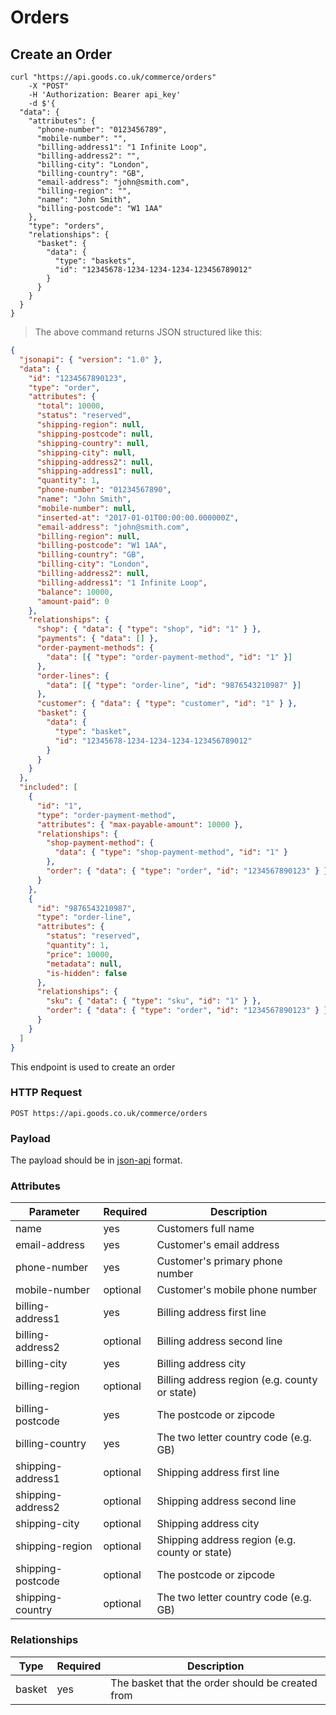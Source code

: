 # Orders

## Create an Order

```shell
curl "https://api.goods.co.uk/commerce/orders"
    -X "POST"
    -H 'Authorization: Bearer api_key'
    -d $'{
  "data": {
    "attributes": {
      "phone-number": "0123456789",
      "mobile-number": "",
      "billing-address1": "1 Infinite Loop",
      "billing-address2": "",
      "billing-city": "London",
      "billing-country": "GB",
      "email-address": "john@smith.com",
      "billing-region": "",
      "name": "John Smith",
      "billing-postcode": "W1 1AA"
    },
    "type": "orders",
    "relationships": {
      "basket": {
        "data": {
          "type": "baskets",
          "id": "12345678-1234-1234-1234-123456789012"
        }
      }
    }
  }
}
```

> The above command returns JSON structured like this:

```json
{
  "jsonapi": { "version": "1.0" },
  "data": {
    "id": "1234567890123",
    "type": "order",
    "attributes": {
      "total": 10000,
      "status": "reserved",
      "shipping-region": null,
      "shipping-postcode": null,
      "shipping-country": null,
      "shipping-city": null,
      "shipping-address2": null,
      "shipping-address1": null,
      "quantity": 1,
      "phone-number": "01234567890",
      "name": "John Smith",
      "mobile-number": null,
      "inserted-at": "2017-01-01T00:00:00.000000Z",
      "email-address": "john@smith.com",
      "billing-region": null,
      "billing-postcode": "W1 1AA",
      "billing-country": "GB",
      "billing-city": "London",
      "billing-address2": null,
      "billing-address1": "1 Infinite Loop",
      "balance": 10000,
      "amount-paid": 0
    },
    "relationships": {
      "shop": { "data": { "type": "shop", "id": "1" } },
      "payments": { "data": [] },
      "order-payment-methods": {
        "data": [{ "type": "order-payment-method", "id": "1" }]
      },
      "order-lines": {
        "data": [{ "type": "order-line", "id": "9876543210987" }]
      },
      "customer": { "data": { "type": "customer", "id": "1" } },
      "basket": {
        "data": {
          "type": "basket",
          "id": "12345678-1234-1234-1234-123456789012"
        }
      }
    }
  },
  "included": [
    {
      "id": "1",
      "type": "order-payment-method",
      "attributes": { "max-payable-amount": 10000 },
      "relationships": {
        "shop-payment-method": {
          "data": { "type": "shop-payment-method", "id": "1" }
        },
        "order": { "data": { "type": "order", "id": "1234567890123" } }
      }
    },
    {
      "id": "9876543210987",
      "type": "order-line",
      "attributes": {
        "status": "reserved",
        "quantity": 1,
        "price": 10000,
        "metadata": null,
        "is-hidden": false
      },
      "relationships": {
        "sku": { "data": { "type": "sku", "id": "1" } },
        "order": { "data": { "type": "order", "id": "1234567890123" } }
      }
    }
  ]
}
```

This endpoint is used to create an order

### HTTP Request

`POST https://api.goods.co.uk/commerce/orders`

### Payload

The payload should be in [json-api](http://jsonapi.org) format.

### Attributes

| Parameter         | Required | Description                                    |
| ----------------- | -------- | ---------------------------------------------- |
| name              | yes      | Customers full name                            |
| email-address     | yes      | Customer's email address                       |
| phone-number      | yes      | Customer's primary phone number                |
| mobile-number     | optional | Customer's mobile phone number                 |
| billing-address1  | yes      | Billing address first line                     |
| billing-address2  | optional | Billing address second line                    |
| billing-city      | yes      | Billing address city                           |
| billing-region    | optional | Billing address region (e.g. county or state)  |
| billing-postcode  | yes      | The postcode or zipcode                        |
| billing-country   | yes      | The two letter country code (e.g. GB)          |
| shipping-address1 | optional | Shipping address first line                    |
| shipping-address2 | optional | Shipping address second line                   |
| shipping-city     | optional | Shipping address city                          |
| shipping-region   | optional | Shipping address region (e.g. county or state) |
| shipping-postcode | optional | The postcode or zipcode                        |
| shipping-country  | optional | The two letter country code (e.g. GB)          |

### Relationships

| Type   | Required | Description                                      |
| ------ | -------- | ------------------------------------------------ |
| basket | yes      | The basket that the order should be created from |
